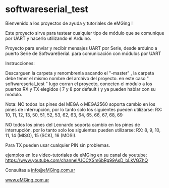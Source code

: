 # softwareserial_test

Bienvenido a los proyectos de ayuda y tutoriales de eMGing !

Este proyecto sirve para testear cualquier tipo de módulo que se comunique por UART y hacerlo utilizando el Arduino.

Proyecto para enviar y recibir mensajes UART por Serie, desde arduino a puerto Serie de SoftwareSerial. para comunicación con módulos por UART

Instrucciones:

Descarguen la carpeta y renombrenla sacando el "-master" , la carpeta debe tener el mismo nombre del archivo del proyecto.
en este caso " softwareserial_test " 
lugo corran el proyecto, conecten el módulo a los puertos RX y TX elegidos ( 7 y 8 por default ) y ya pueden hablar con su módulo.

Nota:
 NO todos los pines del MEGA o MEGA2560 soporta cambio en los pines de interrupción,
 por lo tanto solo los siguientes pueden utilizarse: RX:
 10, 11, 12, 13, 50, 51, 52, 53, 62, 63, 64, 65, 66, 67, 68, 69

 NO todos los pines del Leonardo soporta cambio en los pines de interrupción,
 por lo tanto solo los siguientes pueden utilizarse: RX:
 8, 9, 10, 11, 14 (MISO), 15 (SCK), 16 (MOSI).

 Para TX pueden usar cualquier PIN sin problemas.

ejemplos en los video-tutoriales de eMGing en su canal de youtube:
https://www.youtube.com/channel/UCCXSm6bRg99AsD_bLkVGZhQ

Consultas a info@eMGing.com.ar

www.eMGing.com.ar
